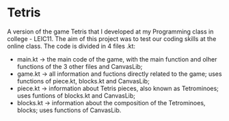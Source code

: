 # Tetris
A version of the game Tetris that I developed at my Programming class in college - LEIC11.
The aim of this project was to test our coding skills at the online class.
The code is divided in 4 files .kt:
 - main.kt -> the main code of the game, with the main function and olher functions of the 3 other files and CanvasLib;
 - game.kt -> all information and fuctions directly related to the game; uses functions of piece.kt, blocks.kt and CanvasLib;
 - piece.kt -> information about Tetris pieces, also known as Tetrominoes; uses funtions of blocks.kt and CanvasLib;
 - blocks.kt -> information about the composition of the Tetrominoes, blocks; uses functions of CanvasLib.
 
